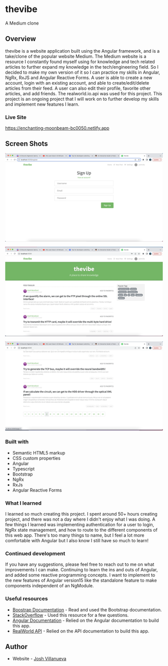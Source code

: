 # thevibe
A Medium clone



## Overview

thevibe is a website application built using the Angular framework, and is a take/clone of the popular website Medium. The Medium website is a resource I constantly found myself using for knowledge and tech related articles to further expand my knowledge in the tech/engineering field. So I decided to make my own version of it so I can practice my skills in Angular, NgRx, RxJS and Angular Reactive Forms. A user is able to create a new account, login with an existing account, and able to create/edit/delete articles from their feed. A user can also edit their profile, favorite other articles, and add friends. The realworld.io.api was used for this project. This project is an ongoing project that I will work on to further develop my skills and implement new features I learn. 

### Live Site

https://enchanting-moonbeam-bc0050.netlify.app



## Screen Shots

![](./src/assets/images/image1.png)

![](./src/assets/images/image2.png)

![](./src/assets/images/image3.png)


### Built with

- Semantic HTML5 markup
- CSS custom properties
- Angular
- Typescript
- Bootstrap
- NgRx
- RxJs
- Angular Reactive Forms

### What I learned

I learned so much creating this project. I spent around 50+ hours creating project, and there was not a day where I didn't enjoy what I was doing. A few things I learned was implementing authentication for a user to login, NgRx state management, and how to route to the different components of this web app. There's too many things to name, but I feel a lot more comfortable with Angular but I also know I still have so much to learn!  

### Continued development

If you have any suggestions, please feel free to reach out to me on what improvements I can make. Continuing to learn the ins and outs of Angular, and added some reactive programming concepts. I want to implement to the new features of Angular version15 like the standalone feature to make components independent of an NgModule. 

### Useful resources

- [Boostrap Documentation](https://getbootstrap.com) - Read and used the Bootstrap documentation.
- [StackOverflow](https://www.stackoverflow.com) - Used this resource for a few questions.
- [Angular Documentation](https://angular.io/docs) - Relied on the Angular documentation to build this app.
- [RealWorld API](https://realworld-docs.netlify.app/docs/implementation-creation/introduction) - Relied on the API documentation to build this app.


## Author

- Website - [Josh Villanueva](https://www.linkedin.com/in/patrick-villanueva-/)


